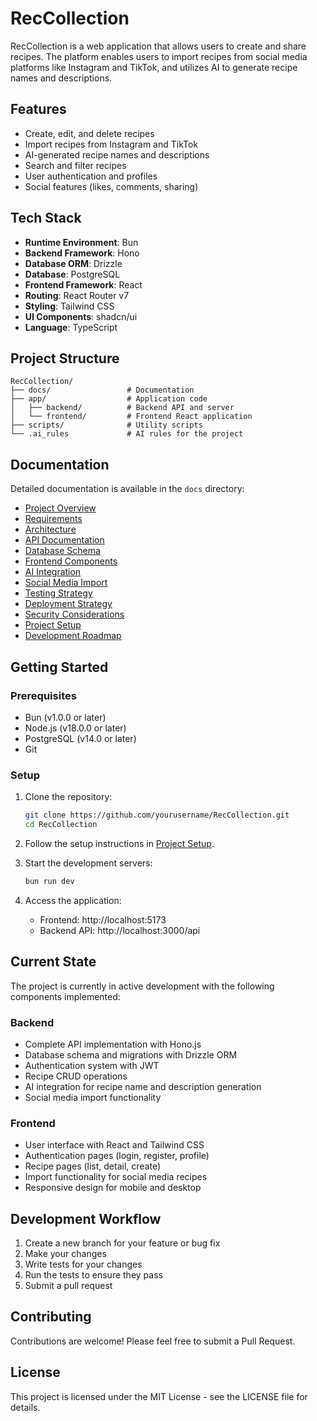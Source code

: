 # RecCollection

RecCollection is a web application that allows users to create and share recipes. The platform enables users to import recipes from social media platforms like Instagram and TikTok, and utilizes AI to generate recipe names and descriptions.

## Features

- Create, edit, and delete recipes
- Import recipes from Instagram and TikTok
- AI-generated recipe names and descriptions
- Search and filter recipes
- User authentication and profiles
- Social features (likes, comments, sharing)

## Tech Stack

- **Runtime Environment**: Bun
- **Backend Framework**: Hono
- **Database ORM**: Drizzle
- **Database**: PostgreSQL
- **Frontend Framework**: React
- **Routing**: React Router v7
- **Styling**: Tailwind CSS
- **UI Components**: shadcn/ui
- **Language**: TypeScript

## Project Structure

```
RecCollection/
├── docs/                 # Documentation
├── app/                  # Application code
│   ├── backend/          # Backend API and server
│   └── frontend/         # Frontend React application
├── scripts/              # Utility scripts
└── .ai_rules             # AI rules for the project
```

## Documentation

Detailed documentation is available in the `docs` directory:

- [Project Overview](docs/project_overview.md)
- [Requirements](docs/requirements.md)
- [Architecture](docs/architecture.md)
- [API Documentation](docs/api_documentation.md)
- [Database Schema](docs/database_schema.md)
- [Frontend Components](docs/frontend_components.md)
- [AI Integration](docs/ai_integration.md)
- [Social Media Import](docs/social_media_import.md)
- [Testing Strategy](docs/testing_strategy.md)
- [Deployment Strategy](docs/deployment_strategy.md)
- [Security Considerations](docs/security_considerations.md)
- [Project Setup](docs/project_setup.md)
- [Development Roadmap](docs/roadmap.md)

## Getting Started

### Prerequisites

- Bun (v1.0.0 or later)
- Node.js (v18.0.0 or later)
- PostgreSQL (v14.0 or later)
- Git

### Setup

1. Clone the repository:

   ```bash
   git clone https://github.com/yourusername/RecCollection.git
   cd RecCollection
   ```

2. Follow the setup instructions in [Project Setup](docs/project_setup.md).

3. Start the development servers:

   ```bash
   bun run dev
   ```

4. Access the application:
   - Frontend: http://localhost:5173
   - Backend API: http://localhost:3000/api

## Current State

The project is currently in active development with the following components implemented:

### Backend

- Complete API implementation with Hono.js
- Database schema and migrations with Drizzle ORM
- Authentication system with JWT
- Recipe CRUD operations
- AI integration for recipe name and description generation
- Social media import functionality

### Frontend

- User interface with React and Tailwind CSS
- Authentication pages (login, register, profile)
- Recipe pages (list, detail, create)
- Import functionality for social media recipes
- Responsive design for mobile and desktop

## Development Workflow

1. Create a new branch for your feature or bug fix
2. Make your changes
3. Write tests for your changes
4. Run the tests to ensure they pass
5. Submit a pull request

## Contributing

Contributions are welcome! Please feel free to submit a Pull Request.

## License

This project is licensed under the MIT License - see the LICENSE file for details.
